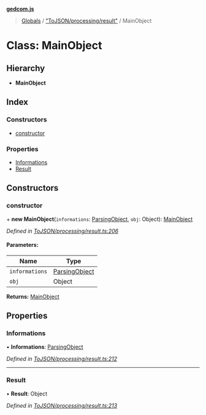 **[gedcom.js](../README.md)**

> [Globals](../globals.md) / ["ToJSON/processing/result"](../modules/_tojson_processing_result_.md) / MainObject

# Class: MainObject

## Hierarchy

* **MainObject**

## Index

### Constructors

* [constructor](_tojson_processing_result_.mainobject.md#constructor)

### Properties

* [Informations](_tojson_processing_result_.mainobject.md#informations)
* [Result](_tojson_processing_result_.mainobject.md#result)

## Constructors

### constructor

\+ **new MainObject**(`informations`: [ParsingObject](_tojson_models_parsingobject_.parsingobject.md), `obj`: Object): [MainObject](_tojson_processing_result_.mainobject.md)

*Defined in [ToJSON/processing/result.ts:206](https://github.com/Jisco/gedcom.js/blob/af9d585/src/ToJSON/processing/result.ts#L206)*

#### Parameters:

Name | Type |
------ | ------ |
`informations` | [ParsingObject](_tojson_models_parsingobject_.parsingobject.md) |
`obj` | Object |

**Returns:** [MainObject](_tojson_processing_result_.mainobject.md)

## Properties

### Informations

•  **Informations**: [ParsingObject](_tojson_models_parsingobject_.parsingobject.md)

*Defined in [ToJSON/processing/result.ts:212](https://github.com/Jisco/gedcom.js/blob/af9d585/src/ToJSON/processing/result.ts#L212)*

___

### Result

•  **Result**: Object

*Defined in [ToJSON/processing/result.ts:213](https://github.com/Jisco/gedcom.js/blob/af9d585/src/ToJSON/processing/result.ts#L213)*
